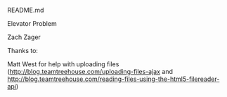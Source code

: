 README.md


Elevator Problem

Zach Zager





Thanks to:

Matt West for help with uploading files
(http://blog.teamtreehouse.com/uploading-files-ajax and http://blog.teamtreehouse.com/reading-files-using-the-html5-filereader-api)